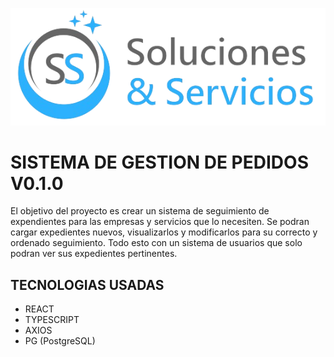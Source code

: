 ![alt text](https://raw.githubusercontent.com/LucasMacchi/SGP-SS/refs/heads/main/public/logo_big.webp)
# SISTEMA DE GESTION DE PEDIDOS V0.1.0

El objetivo del proyecto es crear un sistema de seguimiento de expendientes para las empresas y servicios que lo necesiten.
Se podran cargar expedientes nuevos, visualizarlos y modificarlos para su correcto y ordenado seguimiento. Todo esto con un sistema de usuarios que solo podran ver sus expedientes pertinentes.

## TECNOLOGIAS USADAS
- REACT
- TYPESCRIPT
- AXIOS
- PG (PostgreSQL)